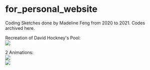 # for_personal_website
Coding Sketches done by Madeline Feng from 2020 to 2021.
Codes archived here.

Recreation of David Hockney's Pool:
<br />
![](https://github.com/madelinef1127/for_personal_website/blob/main/dh_pan.gif?raw=true)
<br />

2 Animations:
<br />
![](https://github.com/madelinef1127/for_personal_website/blob/main/ani_pan1.gif)
<br />
![](https://github.com/madelinef1127/for_personal_website/blob/main/ani_pan2.gif)
